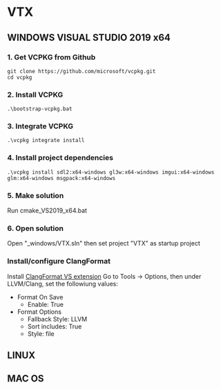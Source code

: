 # VTX
## WINDOWS VISUAL STUDIO 2019 x64

### 1. Get VCPKG from  Github
    git clone https://github.com/microsoft/vcpkg.git
    cd vcpkg
### 2. Install VCPKG
    .\bootstrap-vcpkg.bat
### 3. Integrate VCPKG
    .\vcpkg integrate install
### 4. Install project dependencies
    .\vcpkg install sdl2:x64-windows gl3w:x64-windows imgui:x64-windows glm:x64-windows msgpack:x64-windows
### 5. Make solution
Run cmake_VS2019_x64.bat
### 6. Open solution
Open "_windows/VTX.sln" then set project "VTX" as startup project
### Install/configure ClangFormat
Install [ClangFormat VS extension](https://marketplace.visualstudio.com/items?itemName=LLVMExtensions.ClangFormat)
Go to Tools -> Options, then under LLVM/Clang, set the followiung values:
- Format On Save
	- Enable: True
- Format Options
	- Fallback Style: LLVM
	- Sort includes: True
	- Style: file

## LINUX

## MAC OS



